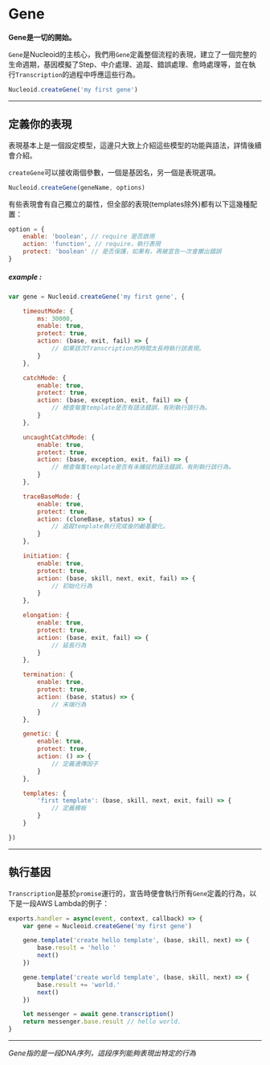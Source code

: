 # Gene

**Gene是一切的開始。**

`Gene`是Nucleoid的主核心，我們用`Gene`定義整個流程的表現，建立了一個完整的生命週期，基因模擬了Step、中介處理、追蹤、錯誤處理、愈時處理等，並在執行`Transcription`的過程中呼應這些行為。

```js
Nucleoid.createGene('my first gene')
```

---

## 定義你的表現

表現基本上是一個設定模型，這邊只大致上介紹這些模型的功能與語法，詳情後續會介紹。

`createGene`可以接收兩個參數，一個是基因名，另一個是表現選項。

```js
Nucleoid.createGene(geneName, options)
```

有些表現會有自己獨立的屬性，但全部的表現(templates除外)都有以下這幾種配置：

```js
option = {
    enable: 'boolean', // require 是否啟用
    action: 'function', // require，執行表現
    protect: 'boolean' // 是否保護，如果有，再被宣告一次會擲出錯誤
}
```

##### example :

```js
var gene = Nucleoid.createGene('my first gene', {

    timeoutMode: {
        ms: 30000,
        enable: true,
        protect: true,
        action: (base, exit, fail) => {
            // 如果該次Transcription的時間太長時執行該表現。
        }
    },

    catchMode: {
        enable: true,
        protect: true,
        action: (base, exception, exit, fail) => {
            // 檢查每隻template是否有語法錯誤，有則執行該行為。
        }
    },

    uncaughtCatchMode: {
        enable: true,
        protect: true,
        action: (base, exception, exit, fail) => {
            // 檢查每隻template是否有未捕捉的語法錯誤，有則執行該行為。
        }
    },

    traceBaseMode: {
        enable: true,
        protect: true,
        action: (cloneBase, status) => {
            // 追蹤template執行完成後的鹼基變化。
        }
    },

    initiation: {
        enable: true,
        protect: true,
        action: (base, skill, next, exit, fail) => {
            // 初始化行為
        }
    },

    elongation: {
        enable: true,
        protect: true,
        action: (base, exit, fail) => {
            // 延長行為
        }
    },

    termination: {
        enable: true,
        protect: true,
        action: (base, status) => {
            // 末端行為
        }
    },

    genetic: {
        enable: true,
        protect: true,
        action: () => {
            // 定義遺傳因子
        }
    },

    templates: {
        'first template': (base, skill, next, exit, fail) => {
            // 定義模板
        }
    }

})
```

---

## 執行基因

`Transcription`是基於`promise`運行的，宣告時便會執行所有`Gene`定義的行為，以下是一段AWS Lambda的例子：

```js
exports.handler = async(event, context, callback) => {
    var gene = Nucleoid.createGene('my first gene')

    gene.template('create hello template', (base, skill, next) => {
        base.result = 'hello '
        next()
    })

    gene.template('create world template', (base, skill, next) => {
        base.result += 'world.'
        next()
    })

    let messenger = await gene.transcription()
    return messenger.base.result // hello world.
}
```

---

_Gene指的是一段DNA序列，這段序列能夠表現出特定的行為_